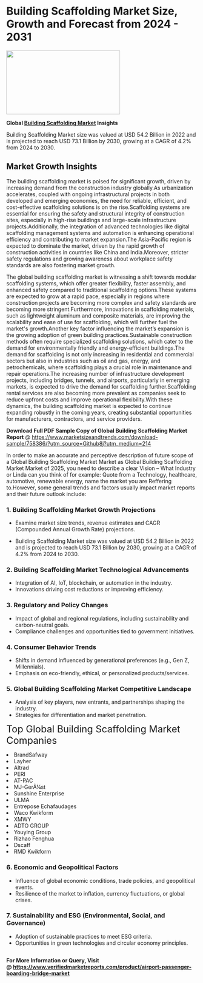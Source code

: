 <H1>Building Scaffolding Market Size, Growth and Forecast from 2024 - 2031</H1><img class="aligncenter size-medium wp-image-584254" src="https://thirdeyenews.in/wp-content/uploads/2024/09/Global-Market-Research-300x168.jpeg" alt="" width="300" height="168" /><p><strong>Global&nbsp;<a href="https://www.marketsizeandtrends.com/download-sample/758386/?utm_source=Github8j?utm_medium=214">Building Scaffolding Market</a> Insights</strong></p><p>Building Scaffolding Market size was valued at USD 54.2 Billion in 2022 and is projected to reach USD 73.1 Billion by 2030, growing at a CAGR of 4.2% from 2024 to 2030.</p><p><h2>Market Growth Insights</h2> <p>The building scaffolding market is poised for significant growth, driven by increasing demand from the construction industry globally.As urbanization accelerates, coupled with ongoing infrastructural projects in both developed and emerging economies, the need for reliable, efficient, and cost-effective scaffolding solutions is on the rise.Scaffolding systems are essential for ensuring the safety and structural integrity of construction sites, especially in high-rise buildings and large-scale infrastructure projects.Additionally, the integration of advanced technologies like digital scaffolding management systems and automation is enhancing operational efficiency and contributing to market expansion.The Asia-Pacific region is expected to dominate the market, driven by the rapid growth of construction activities in countries like China and India.Moreover, stricter safety regulations and growing awareness about workplace safety standards are also fostering market growth.</p> <p>The global building scaffolding market is witnessing a shift towards modular scaffolding systems, which offer greater flexibility, faster assembly, and enhanced safety compared to traditional scaffolding options.These systems are expected to grow at a rapid pace, especially in regions where construction projects are becoming more complex and safety standards are becoming more stringent.Furthermore, innovations in scaffolding materials, such as lightweight aluminum and composite materials, are improving the scalability and ease of use for scaffolding, which will further fuel the market's growth.Another key factor influencing the market’s expansion is the growing adoption of green building practices.Sustainable construction methods often require specialized scaffolding solutions, which cater to the demand for environmentally friendly and energy-efficient buildings.The demand for scaffolding is not only increasing in residential and commercial sectors but also in industries such as oil and gas, energy, and petrochemicals, where scaffolding plays a crucial role in maintenance and repair operations.The increasing number of infrastructure development projects, including bridges, tunnels, and airports, particularly in emerging markets, is expected to drive the demand for scaffolding further.Scaffolding rental services are also becoming more prevalent as companies seek to reduce upfront costs and improve operational flexibility.With these dynamics, the building scaffolding market is expected to continue expanding robustly in the coming years, creating substantial opportunities for manufacturers, contractors, and service providers.<p><span class=""><strong>Download Full PDF Sample Copy of Global Building Scaffolding Market Report</strong> @ <a href="https://www.marketsizeandtrends.com/download-sample/758386/?utm_source=Github8j?utm_medium=214" target="_blank">https://www.marketsizeandtrends.com/download-sample/758386/?utm_source=Github8j?utm_medium=214</a></span></p><p>In order to make an accurate and perceptive description of future scope of a Global&nbsp;Building Scaffolding Market Market as Global&nbsp;Building Scaffolding Market Market of 2025, you need to describe a clear Vision &ndash; What Industry or Linda can you think of for example: Quote from a Technology, healthcare, automotive, renewable energy, name the market you are Reffering to.However, some general trends and factors usually impact market reports and their future outlook include:</p><h3>1.&nbsp;<strong>Building Scaffolding Market Growth Projections</strong></h3><ul><li>Examine market size trends, revenue estimates and CAGR (Compounded Annual Growth Rate) projections.</li><li><p>Building Scaffolding Market size was valued at USD 54.2 Billion in 2022 and is projected to reach USD 73.1 Billion by 2030, growing at a CAGR of 4.2% from 2024 to 2030.</p></li></ul><h3>2.&nbsp;<strong>Building Scaffolding Market Technological Advancements</strong></h3><ul><li>Integration of AI, IoT, blockchain, or automation in the industry.</li><li>Innovations driving cost reductions or improving efficiency.</li></ul><h3>3.&nbsp;<strong>Regulatory and Policy Changes</strong></h3><ul><li>Impact of global and regional regulations, including sustainability and carbon-neutral goals.</li><li>Compliance challenges and opportunities tied to government initiatives.</li></ul><h3>4.&nbsp;<strong>Consumer Behavior Trends</strong></h3><ul><li>Shifts in demand influenced by generational preferences (e.g., Gen Z, Millennials).</li><li>Emphasis on eco-friendly, ethical, or personalized products/services.</li></ul><h3>5.&nbsp;<strong>Global Building Scaffolding Market Competitive Landscape</strong></h3><ul><li>Analysis of key players, new entrants, and partnerships shaping the industry.</li><li>Strategies for differentiation and market penetration.</li></ul><p data-pm-slice="1 1 []"><span style="color: inherit; font-family: inherit; font-size: 25px;">Top Global Building Scaffolding Market Companies</span></p><div class="" data-test-id=""><p><li>BrandSafway</li><li> Layher</li><li> Altrad</li><li> PERI</li><li> AT-PAC</li><li> MJ-GerÃ¼st</li><li> Sunshine Enterprise</li><li> ULMA</li><li> Entrepose Echafaudages</li><li> Waco Kwikform</li><li> XMWY</li><li> ADTO GROUP</li><li> Youying Group</li><li> Rizhao Fenghua</li><li> Dscaff</li><li> RMD Kwikform</li></p></div><h3>6.&nbsp;<strong>Economic and Geopolitical Factors</strong></h3><ul><li>Influence of global economic conditions, trade policies, and geopolitical events.</li><li>Resilience of the market to inflation, currency fluctuations, or global crises.</li></ul><h3>7.&nbsp;<strong>Sustainability and ESG (Environmental, Social, and Governance)</strong></h3><ul><li>Adoption of sustainable practices to meet ESG criteria.</li><li>Opportunities in green technologies and circular economy principles.</li></ul><h2><strong style="font-size: 14px;">For More Information or Query, Visit @&nbsp;</strong><a style="background-color: #ffffff; font-size: 14px;" href="https://www.marketsizeandtrends.com/report/building-scaffolding-market/" target="_blank">https://www.verifiedmarketreports.com/product/airport-passenger-boarding-bridge-market</a></h2>